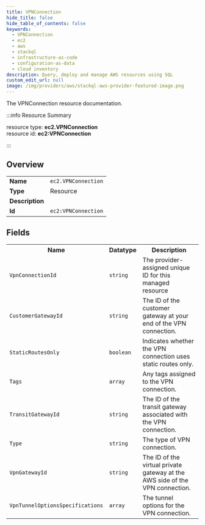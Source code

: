 ```yaml
---
title: VPNConnection
hide_title: false
hide_table_of_contents: false
keywords:
  - VPNConnection
  - ec2
  - aws
  - stackql
  - infrastructure-as-code
  - configuration-as-data
  - cloud inventory
description: Query, deploy and manage AWS resources using SQL
custom_edit_url: null
image: /img/providers/aws/stackql-aws-provider-featured-image.png
---
```

The VPNConnection resource documentation.

:::info Resource Summary

<div class="row">
<div class="providerDocColumn">
<span>resource type:&nbsp;<b>ec2.VPNConnection</b></span><br />
<span>resource id:&nbsp;<b>ec2:VPNConnection</b></span><br />
</div>
</div>

:::

## Overview
<table><tbody>
<tr><td><b>Name</b></td><td><code>ec2.VPNConnection</code></td></tr>
<tr><td><b>Type</b></td><td>Resource</td></tr>
<tr><td><b>Description</b></td><td></td></tr>
<tr><td><b>Id</b></td><td><code>ec2:VPNConnection</code></td></tr>
</tbody></table>

## Fields
<table><tbody>
<tr><th>Name</th><th>Datatype</th><th>Description</th></tr>
<tr><td><code>VpnConnectionId</code></td><td><code>string</code></td><td>The provider-assigned unique ID for this managed resource</td></tr><tr><td><code>CustomerGatewayId</code></td><td><code>string</code></td><td>The ID of the customer gateway at your end of the VPN connection.</td></tr><tr><td><code>StaticRoutesOnly</code></td><td><code>boolean</code></td><td>Indicates whether the VPN connection uses static routes only.</td></tr><tr><td><code>Tags</code></td><td><code>array</code></td><td>Any tags assigned to the VPN connection.</td></tr><tr><td><code>TransitGatewayId</code></td><td><code>string</code></td><td>The ID of the transit gateway associated with the VPN connection.</td></tr><tr><td><code>Type</code></td><td><code>string</code></td><td>The type of VPN connection.</td></tr><tr><td><code>VpnGatewayId</code></td><td><code>string</code></td><td>The ID of the virtual private gateway at the AWS side of the VPN connection.</td></tr><tr><td><code>VpnTunnelOptionsSpecifications</code></td><td><code>array</code></td><td>The tunnel options for the VPN connection.</td></tr>
</tbody></table>
